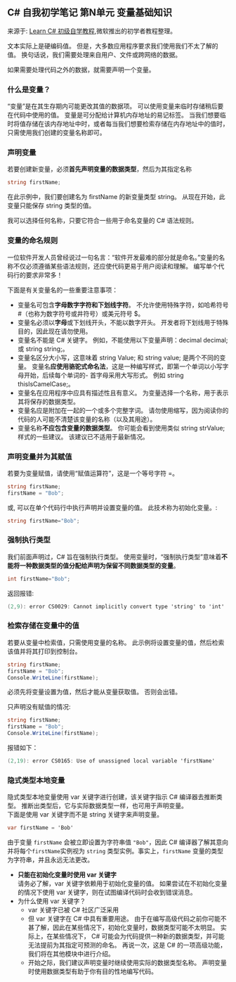 ## C# 自我初学笔记 第N单元  变量基础知识

来源于: [Learn C# 初级自学教程](https://learn.microsoft.com/zh-cn/training/modules/csharp-literals-variables/3-declaring-variables),微软推出的初学者教程整理。


文本实际上是硬编码值。 但是，大多数应用程序要求我们使用我们不太了解的值。 换句话说，我们需要处理来自用户、文件或跨网络的数据。

如果需要处理代码之外的数据，就需要声明一个变量。

### 什么是变量？

“变量”是在其生存期内可能更改其值的数据项。 可以使用变量来临时存储稍后要在代码中使用的值。 变量是可分配给计算机内存地址的易记标签。 当我们想要临时将值存储在该内存地址中时，或者每当我们想要检索存储在内存地址中的值时，只需使用我们创建的变量名称即可。

### 声明变量
若要创建新变量，必须**首先声明变量的数据类型**，然后为其指定名称
```c#
string firstName;
```
在此示例中，我们要创建名为 firstName 的新变量类型 string。 从现在开始，此变量只能保存 string 类型的值。

我可以选择任何名称，只要它符合一些用于命名变量的 C# 语法规则。

### 变量的命名规则

一位软件开发人员曾经说过一句名言：“软件开发最难的部分就是命名。”变量的名称不仅必须遵循某些语法规则，还应使代码更易于用户阅读和理解。 编写单个代码行的要求非常多！

下面是有关变量名的一些重要注意事项：

- 变量名可包含**字母数字字符和下划线字符**。 不允许使用特殊字符，如哈希符号 #（也称为数字符号或井符号）或美元符号 $。
- 变量名必须以**字母**或下划线开头，不能以数字开头。 开发者将下划线用于特殊目的，因此现在请勿使用。
- 变量名不能是 C# 关键字。 例如，不能使用以下变量声明：decimal decimal; 或 string string;。
- 变量名区分大小写，这意味着 string Value; 和 string value; 是两个不同的变量。
变量名**应使用骆驼式命名法**，这是一种编写样式，即第一个单词以小写字母开始，后续每个单词的- 首字母采用大写形式。 例如 string thisIsCamelCase;。
- 变量名在应用程序中应具有描述性且有意义。 为变量选择一个名称，用于表示其将保存的数据类型。
- 变量名应是附加在一起的一个或多个完整字词。 请勿使用缩写，因为阅读你的代码的人可能不清楚该变量的名称（以及其用途）。
- 变量名称**不应包含变量的数据类型**。 你可能会看到使用类似 string strValue; 样式的一些建议。 该建议已不适用于最新情况。


### 声明变量并为其赋值

若要为变量赋值，请使用“赋值运算符”，这是一个等号字符 =。

```c#
string firstName;
firstName = "Bob";
```
或, 可以在单个代码行中执行声明并设置变量的值。 此技术称为初始化变量。:
```c#
string firstName="Bob";
```

### 强制执行类型
我们前面声明过，C# 旨在强制执行类型。 使用变量时，“强制执行类型”意味着**不能将一种数据类型的值分配给声明为保留不同数据类型的变量**。
```c#
int firstName="Bob";
```
返回报错:
```c#
(2,9): error CS0029: Cannot implicitly convert type 'string' to 'int'
```



### 检索存储在变量中的值
若要从变量中检索值，只需使用变量的名称。 此示例将设置变量的值，然后检索该值并将其打印到控制台。
```c#
string firstName;
firstName = "Bob";
Console.WriteLine(firstName);
```
必须先将变量设置为值，然后才能从变量获取值。 否则会出错。

只声明没有赋值的情况:
```c#
string firstName;
firstName = "Bob";
Console.WriteLine(firstName);
```
报错如下：
```c#
(2,19): error CS0165: Use of unassigned local variable 'firstName'
```

### 隐式类型本地变量

隐式类型本地变量使用 var 关键字进行创建，该关键字指示 C# 编译器去推断类型。 推断出类型后，它与实际数据类型一样，也可用于声明变量。  
下面是使用 var 关键字而不是 string 关键字来声明变量。
```c#
var firstName = 'Bob'
```
由于变量 `firstName` 会被立即设置为字符串值 `"Bob"`，因此 C# 编译器了解其意向并将每个`firstName`实例视为 `string` 类型实例。事实上，`firstName` 变量的类型为字符串，并且永远无法更改。

- **只能在初始化变量时使用 var 关键字**  
请务必了解，var 关键字依赖用于初始化变量的值。 如果尝试在不初始化变量的情况下使用 var 关键字，则在试图编译代码时会收到错误消息。
- 为什么使用 var 关键字？
    - var 关键字已被 C# 社区广泛采用
    - 但 var 关键字在 C# 中具有重要用途。 由于在编写高级代码之前你可能不甚了解，因此在某些情况下，初始化变量时，数据类型可能不太明显。 实际上，在某些情况下， C# 可能会为代码提供一种新的数据类型，并可能无法提前为其指定可预测的命名。 再说一次，这是 C# 的一项高级功能，我们将在其他模块中进行介绍。
    - 开始之际，我们建议声明变量时继续使用实际的数据类型名称。 声明变量时使用数据类型有助于你有目的性地编写代码。
